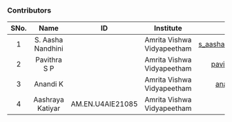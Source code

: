 ### Contributors

| SNo. |   Name   |   ID      |     Institute         |     Email            |
| :--: | :------: | :-------------------: | :------------------------: | :------: |
|  1   | S. Aasha Nandhini | | Amrita Vishwa Vidyapeetham | s_aashanandhini@ch.amrita.edu.in  |
|  2   | Pavithra S P || Amrita Vishwa Vidyapeetham |  pavithrasp@am.amrita.edu  |
|  3   | Anandi K |  | Amrita Vishwa Vidyapeetham | anandik@am.amrita.edu |
|  4   | Aashraya Katiyar  |  AM.EN.U4AIE21085 | Amrita Vishwa Vidyapeetham | |

